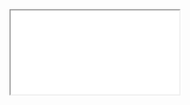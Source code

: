 <div class="embed-responsive embed-responsive-16by9">
  <iframe class="embed-responsive-item" src="//www.youtube.com/embed/QYB98K8fTf0" allowfullscreen></iframe>
</div>